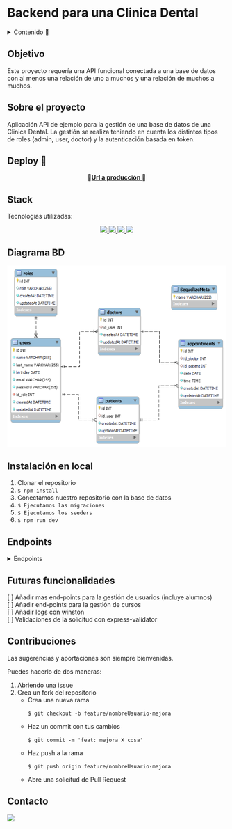 # Backend para una Clinica Dental

<details>
  <summary>Contenido 📝</summary>
  <ol>
    <li><a href="#objetivo">Objetivo</a></li>
    <li><a href="#sobre-el-proyecto">Sobre el proyecto</a></li>
    <li><a href="#deploy-🚀">Deploy</a></li>
    <li><a href="#stack">Stack</a></li>
    <li><a href="#diagrama-bd">Diagrama</a></li>
    <li><a href="#instalación-en-local">Instalación</a></li>
    <li><a href="#endpoints">Endpoints</a></li>
    <li><a href="#futuras-funcionalidades">Futuras funcionalidades</a></li>
    <li><a href="#contribuciones">Contribuciones</a></li>
    <li><a href="#contacto">Contacto</a></li>
  </ol>
</details>

## Objetivo

Este proyecto requería una API funcional conectada a una base de datos con al menos una relación de uno a muchos y una relación de muchos a muchos.

## Sobre el proyecto

Aplicación API de ejemplo para la gestión de una base de datos de una Clinica Dental. La gestión se realiza teniendo en cuenta los distintos tipos de roles (admin, user, doctor) y la autenticación basada en token.

## Deploy 🚀

<div align="center">
    🚀<a href="https://www.google.com"><strong>Url a producción </strong></a>🚀
</div>

## Stack

Tecnologías utilizadas:

<div align="center">
<a href="https://sequelize.org/">
    <img src= "https://img.shields.io/badge/sequelize-323330?style=for-the-badge&logo=sequelize&logoColor=white"/>
</a>
<a href="https://www.expressjs.com/">
    <img src= "https://img.shields.io/badge/express.js-%23404d59.svg?style=for-the-badge&logo=express&logoColor=%2361DAFB"/>
</a>
<a href="https://nodejs.org/es/">
    <img src= "https://img.shields.io/badge/node.js-026E00?style=for-the-badge&logo=node.js&logoColor=white"/>
</a>
<a href="https://developer.mozilla.org/es/docs/Web/JavaScript">
    <img src= "https://img.shields.io/badge/javascipt-EFD81D?style=for-the-badge&logo=javascript&logoColor=black"/>
</a>
 </div>

## Diagrama BD

!['img-dentalClinic'](./img/dentalClinic.png)

## Instalación en local

1. Clonar el repositorio
2. `$ npm install`
3. Conectamos nuestro repositorio con la base de datos
4. `$ Ejecutamos las migraciones`
5. `$ Ejecutamos los seeders`
6. `$ npm run dev`

## Endpoints

<details>
<summary>Endpoints</summary>

- AUTH

  - Registrar 

          POST http://localhost:3000/auth/register/alumno

    body:

    ```js
        {
            "nombre" : "Bob",
            "apellidos": "Cooper",
            "email": "bob@cooper.com",
            "password": "12345678",
            "fecha_nacimiento": "2002-02-02",
            "activo": "si",
            "id_nacionalidad": 1,
            "id_direccion": 2
        }
    ```

  - Login

          POST http://localhost:3000/auth/login

    body:

    ```js
        {
            "email": "bob@cooper.com",
            "password": "12345678"
        }
    ```

- ALUMNOS

  - Obtener todos los alumnos

          GET http://localhost:3000/api/alumnos?page=1

  - Obtener alumno por id

          GET http://localhost:3000/api/alumnos/:id

  - Obtener alumnos por nombre

          GET http://localhost:3000/api/alumnos/nombre/:name

  - Obtener perfil de alumno

          GET http://localhost:3000/api/alumnos/profile

  - Actualizar perfil de alumno

          PUT http://localhost:3000/api/alumnos/profile

    body:

    ```js
        {
            "apellidos": "Brown",
            "fecha_nacimiento": "2000-01-01",
            "password": "123456789"
        }
    ```

- USUARIOS - Obtener todos los usuarios (incluye alumnos)

              GET http://localhost:3000/api/users?page=1

  </details>

## Futuras funcionalidades

[ ] Añadir mas end-points para la gestión de usuarios (incluye alumnos)  
[ ] Añadir end-points para la gestión de cursos  
[ ] Añadir logs con winston  
[ ] Validaciones de la solicitud con express-validator

## Contribuciones

Las sugerencias y aportaciones son siempre bienvenidas.

Puedes hacerlo de dos maneras:

1. Abriendo una issue
2. Crea un fork del repositorio
   - Crea una nueva rama
     ```
     $ git checkout -b feature/nombreUsuario-mejora
     ```
   - Haz un commit con tus cambios
     ```
     $ git commit -m 'feat: mejora X cosa'
     ```
   - Haz push a la rama
     ```
     $ git push origin feature/nombreUsuario-mejora
     ```
   - Abre una solicitud de Pull Request

## Contacto

<a href="https://www.linkedin.com/in/fidel-gilart-gilart/" target="_blank"><img src="https://img.shields.io/badge/-LinkedIn-%230077B5?style=for-the-badge&logo=linkedin&logoColor=white" target="_blank"></a>

</p>
